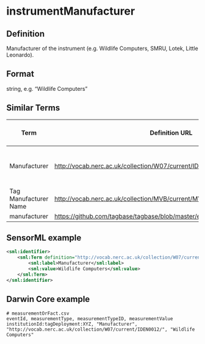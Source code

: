 # instrumentManufacturer 

## Definition 
Manufacturer of the instrument (e.g. Wildlife Computers, SMRU, Lotek, Little Leonardo).

## Format
string, e.g. “Wildlife Computers”

## Similar Terms 
|Term|Definition URL|Source Vocabulary Publisher/Creator|
|----|----------|-----------------|
|Manufacturer|http://vocab.nerc.ac.uk/collection/W07/current/IDEN0012/|NERC/Sensor Web Enablement Marine Profiles/Sensor ML|
|Tag Manufacturer Name|http://vocab.nerc.ac.uk/collection/MVB/current/MVB000183/|NERC/MVB|
|manufacturer|https://github.com/tagbase/tagbase/blob/master/eTagMetadataInventory.csv#L5|Tagbase|

## SensorML example
```xml
<sml:identifier>
    <sml:Term definition="http://vocab.nerc.ac.uk/collection/W07/current/IDEN0012/">
        <sml:label>Manufacturer</sml:label>
        <sml:value>Wildlife Computers</sml:value>
    </sml:Term>
</sml:identifier>
```
## Darwin Core example
```csv
# measurementOrFact.csv
eventId, measurementType, measurementTypeID, measurementValue
institutionId:tagDeployment:XYZ, "Manufacturer", "http://vocab.nerc.ac.uk/collection/W07/current/IDEN0012/", "Wildlife Computers"
```
